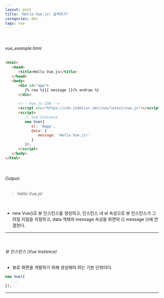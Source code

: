 ```yaml
---
layout: post
title: "Hello Vue.js! 출력하기"
categories: dev
tags: vue
---
```


<br>

###### vue_example.html

```html
<html>
   <head>
      <title>Hello Vue.js</title>
   </head>
   <body>
      <div id="app">
         {% raw %}{{ message }}{% endraw %}
      </div>
      
      <!-- Vue.js CDN -->
      <script src="https://cdn.jsdelivr.net/vue/latest/vue.js"></script>
      <script>
         // Vue Instance
         new Vue({
            el: '#app',
            data: {
               message: 'Hello Vue.js!'
            }
         });
      </script>
   </body>
</html>
```

<br>

###### Output:

> Hello Vue.js!

<br>

- new Vue()로 뷰 인스턴스를 생성하고, 인스턴스 내 el 속성으로 뷰 인스턴스가 그려질 지점을 지정하고, data 객체의 message 속성을 화면의 {{ message }}에 연결한다.

------

<br>

###### 뷰 인스턴스 (Vue Instance)

- 뷰로 화면을 개발하기 위해 생성해야 하는 기본 단위이다.

```js
new Vue({
   ...
});
```

------

<br>
